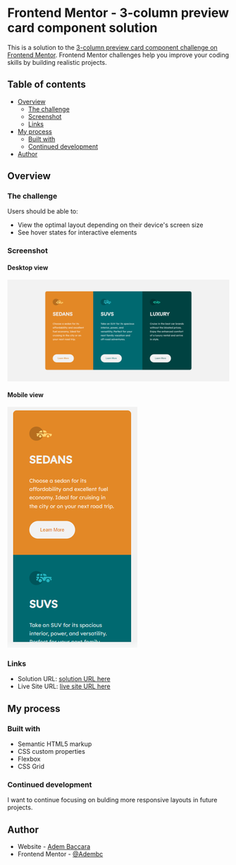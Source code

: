 # Frontend Mentor - 3-column preview card component solution

This is a solution to the [3-column preview card component challenge on Frontend Mentor](https://www.frontendmentor.io/challenges/3column-preview-card-component-pH92eAR2-). Frontend Mentor challenges help you improve your coding skills by building realistic projects. 

## Table of contents

- [Overview](#overview)
  - [The challenge](#the-challenge)
  - [Screenshot](#screenshot)
  - [Links](#links)
- [My process](#my-process)
  - [Built with](#built-with)
  - [Continued development](#continued-development)
- [Author](#author)



## Overview

### The challenge

Users should be able to:

- View the optimal layout depending on their device's screen size
- See hover states for interactive elements

### Screenshot

#### Desktop view
![](screenshots/desktop.png)
#### Mobile view
![](screenshots/mobile.png)




### Links

- Solution URL: [solution URL here](https://github.com/Adembc/Frontend-Mentor-Challenge-3-Coulumn)
- Live Site URL: [live site URL here](https://adembc.github.io/Frontend-Mentor-Challenge-3-Coulumn/)

## My process

### Built with

- Semantic HTML5 markup
- CSS custom properties
- Flexbox
- CSS Grid





### Continued development

 I want to continue focusing on bulding more responsive layouts in future projects. 






## Author

- Website - [Adem Baccara](https://adembc.github.io/social-media/)
- Frontend Mentor - [@Adembc](https://www.frontendmentor.io/profile/Adembc)



